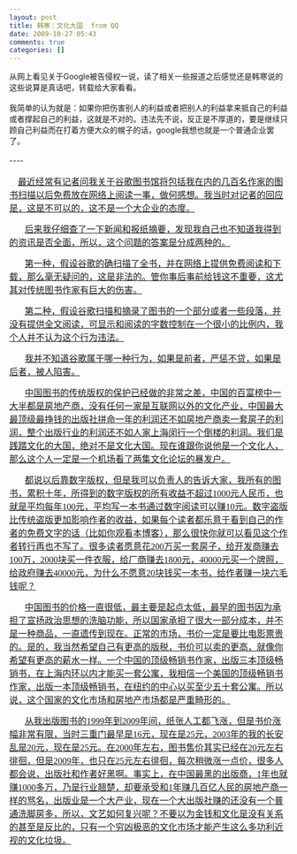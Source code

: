 ```yaml
---
layout: post
title: 韩寒：文化大国  from QQ
date: 2009-10-27 05:43
comments: true
categories: []
---
```

<div>
从网上看见关于Google被告侵权一说，读了相关一些报道之后感觉还是韩寒说的这些说算是真话吧，转载给大家看看。</div>
<div> </div>
<div>
我简单的认为就是：如果你把伤害别人的利益或者把别人的利益拿来抵自己的利益或者撑起自己的利益，这就是不对的。违法先不说，反正是不厚道的，要是继续只顾自己利益而在打着方便大众的幌子的话，google我想也就是一个普通企业罢了。</div>
<div> </div>
<div>----  </div>
<div> </div>
<div><font style="FonT-siZe: 16px"><em><strong>  </strong></em><font style="FonT-FAMiLY: 楷体_GB2312,楷体"><em><strong> </strong></em>
<font style="FonT-FAMiLY: 黑体"><u>最近经常有记者问我关于谷歌图书馆将包括我在内的几百名作家的图书扫描以后免费放在网络上阅读一事，做何感想。我当时对记者的回应是，这是不可以的，这不是一个大企业的态度。</u></font></font></font></div>
<div>
<p style="TexT-inDenT: 2em"><font style="FonT-FAMiLY: 黑体; FonT-siZe: 16px"><u>后来我仔细查了一下新闻和报纸摘要，发现我自己也不知道我得到的资讯是否全面，所以，这个问题的答案是分成两种的。</u></font></p>
<p style="TexT-inDenT: 2em"><font style="FonT-FAMiLY: 黑体; FonT-siZe: 16px"><u>第一种，假设谷歌的确扫描了全书，并在网络上提供免费阅读和下载，那么毫无疑问的，这是非法的。管你事后事前给钱这不重要，这尤其对传统图书作家有巨大的伤害。</u></font></p>
<p style="TexT-inDenT: 2em"><font style="FonT-FAMiLY: 黑体; FonT-siZe: 16px"><u>第二种，假设谷歌扫描和摘录了图书的一个部分或者一些段落，并没有提供全文阅读，可显示和阅读的字数控制在一个很小的比例内，我个人并不认为这个行为违法。</u></font></p>
<p style="TexT-inDenT: 2em"><font style="FonT-FAMiLY: 黑体; FonT-siZe: 16px"><u>我并不知道谷歌属于哪一种行为，如果是前者，严惩不贷，如果是后者，被人陷害。</u></font></p>
<p style="TexT-inDenT: 2em"><font style="FonT-FAMiLY: 黑体; FonT-siZe: 16px"><u>中国图书的传统版权的保护已经做的非常之差，中国的百富榜中一大半都是房地产商，没有任何一家是互联网以外的文化产业，中国最大最顶级最挣钱的出版社拼命一年的利润还不如房地产商卖一套房子的利润，整个出版行业的利润还不如人家上海闵行一个倒楼的利润。我们是践踏文化的大国，绝对不是文化大国。现在谁跟你说他是一个文化人，那么这个人一定是一个机场看了两集文化论坛的暴发户。</u></font></p>
<p style="TexT-inDenT: 2em"><font style="FonT-FAMiLY: 黑体; FonT-siZe: 16px"><u>都说以后靠数字版权，但是我可以负责人的告诉大家，我所有的图书，累积十年，所得到的数字版权的所有收益不超过1000元人民币，也就是平均每年100元，平均写一本书通过数字阅读可以赚10元。数字盗版比传统盗版更加影响作者的收益，如果每个读者都乐意于看到自己的作者的免费文字的话（比如你观看本博客），那么很快你就可以看见这个作者转行再也不写了。很多读者愿意花200万买一套房子，给开发商赚去100万，2000块买一件衣服，给厂商赚去1800元，40000元买一个牌照，给政府赚去40000元，为什么不愿意20块钱买一本书，给作者赚一块六毛钱呢？</u></font></p>
<p style="TexT-inDenT: 2em"><font style="FonT-FAMiLY: 黑体; FonT-siZe: 16px"><u>中国图书的价格一直很低，最主要是起点太低，最早的图书因为承担了宣扬政治思想的洗脑功能，所以国家承担了很大一部分成本，并不是一种商品，一直遗传到现在。正常的市场，书价一定是要比电影票贵的。是的，我当然希望自己有更高的版税，书价可以卖的更高，就像你希望有更高的薪水一样。一个中国的顶级畅销书作家，出版三本顶级畅销书，在上海内环以内才能买一套公寓，我相信一个美国的顶级畅销书作家，出版一本顶级畅销书，在纽约的中心以买至少五十套公寓。所以说，这个国家的文化市场和房地产市场都是严重畸形的。</u></font></p>
<p style="TexT-inDenT: 2em"><font style="FonT-FAMiLY: 黑体; FonT-siZe: 16px"><u>从我出版图书的1999年到2009年间，纸张人工都飞涨，但是书价涨幅非常有限，当时三重门最早是16元，现在是25元，2003年的我的长安乱是20元，现在是25元。在2000年左右，图书售价其实已经在20元左右徘徊，但是2009年，也只在25元左右徘徊，每次稍微涨一点价，很多人都会说，出版社和作者好黑啊。事实上，在中国最黑的出版商，1年也就赚1000多万，乃是行业翘楚，却要承受和1年赚几百亿人民的房地产商一样的骂名，出版业是一个大产业，现在一个大出版社赚的还没有一个普通洗脚房多，所以，文艺如何复兴呢？不要以为金钱和文化是没有关系的甚至是反比的，只有一个穷凶极恶的文化市场才能产生这么多功利近视的文化垃圾。</u></font></p>
<p style="TexT-inDenT: 2em"> </p>
<p style="TexT-inDenT: 2em"> </p>
</div>
